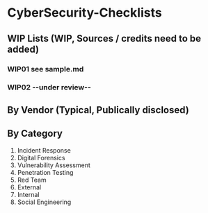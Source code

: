 # CyberSecurity-Checklists
## WIP Lists (WIP, Sources / credits need to be added)
### WIP01 **see sample.md**
### WIP02 --under review--
## By Vendor (Typical, Publically disclosed)
## By Category

1. Incident Response
2. Digital Forensics
3. Vulnerability Assessment
4. Penetration Testing  
1. Red Team  
2. External  
3. Internal
5. Social Engineering
